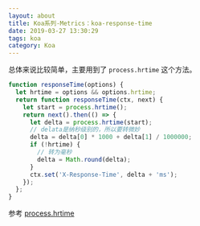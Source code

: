 ```yaml
---
layout: about
title: Koa系列-Metrics：koa-response-time
date: 2019-03-27 13:30:29
tags: koa
category: Koa
---
```


总体来说比较简单，主要用到了 `process.hrtime` 这个方法。

```javascript
function responseTime(options) {
  let hrtime = options && options.hrtime;
  return function responseTime(ctx, next) {
    let start = process.hrtime();
    return next().then(() => {
      let delta = process.hrtime(start);
      // delata是纳秒级别的，所以要转微妙
      delta = delta[0] * 1000 + delta[1] / 1000000;
      if (!hrtime) {
        // 转为毫秒
        delta = Math.round(delta);
      }
      ctx.set('X-Response-Time', delta + 'ms');
    });
  };
}
```

参考 [process.hrtime](https://nodejs.org/dist/latest-v10.x/docs/api/process.html#process_process_hrtime_time)
